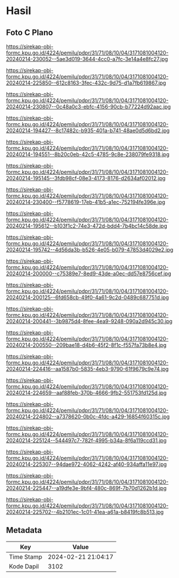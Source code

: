 # Hasil

## Foto C Plano

https://sirekap-obj-formc.kpu.go.id/4224/pemilu/pdpr/31/71/08/10/04/3171081004120-20240214-230052--5ae3d019-3644-4cc0-a7fc-3e14a4e8fc27.jpg

https://sirekap-obj-formc.kpu.go.id/4224/pemilu/pdpr/31/71/08/10/04/3171081004120-20240214-225850--612c8163-3fec-432c-9d75-d1a7fb619867.jpg

https://sirekap-obj-formc.kpu.go.id/4224/pemilu/pdpr/31/71/08/10/04/3171081004120-20240214-230807--0c48a0c3-ebfc-4156-90cb-b77224d92aac.jpg

https://sirekap-obj-formc.kpu.go.id/4224/pemilu/pdpr/31/71/08/10/04/3171081004120-20240214-194427--8c17482c-b935-401a-b741-48ae0d5d6bd2.jpg

https://sirekap-obj-formc.kpu.go.id/4224/pemilu/pdpr/31/71/08/10/04/3171081004120-20240214-194551--8b20c0eb-42c5-4785-9c8e-238079fe9318.jpg

https://sirekap-obj-formc.kpu.go.id/4224/pemilu/pdpr/31/71/08/10/04/3171081004120-20240214-195145--3fdb98cf-08e3-4173-8176-d2634af02012.jpg

https://sirekap-obj-formc.kpu.go.id/4224/pemilu/pdpr/31/71/08/10/04/3171081004120-20240214-230400--f5778619-17eb-41b5-a1ec-752194fe396e.jpg

https://sirekap-obj-formc.kpu.go.id/4224/pemilu/pdpr/31/71/08/10/04/3171081004120-20240214-195612--b103f1c2-74e3-472d-bdd4-7b4bc14c58de.jpg

https://sirekap-obj-formc.kpu.go.id/4224/pemilu/pdpr/31/71/08/10/04/3171081004120-20240214-195742--4d56da3b-b526-4e05-b079-47853d4029e2.jpg

https://sirekap-obj-formc.kpu.go.id/4224/pemilu/pdpr/31/71/08/10/04/3171081004120-20240214-200000--c75389e7-8ed9-43de-a0ec-dd57e8756cef.jpg

https://sirekap-obj-formc.kpu.go.id/4224/pemilu/pdpr/31/71/08/10/04/3171081004120-20240214-200125--6fd658cb-49f0-4a61-9c2d-0489c687751d.jpg

https://sirekap-obj-formc.kpu.go.id/4224/pemilu/pdpr/31/71/08/10/04/3171081004120-20240214-200441--3b9875d4-8fee-4ea9-9248-090a2d945c30.jpg

https://sirekap-obj-formc.kpu.go.id/4224/pemilu/pdpr/31/71/08/10/04/3171081004120-20240214-200550--209bae18-d4b6-45f2-8f1c-f557fa73b8e4.jpg

https://sirekap-obj-formc.kpu.go.id/4224/pemilu/pdpr/31/71/08/10/04/3171081004120-20240214-224416--aa1587b0-5835-4eb3-9790-61f9679c9e74.jpg

https://sirekap-obj-formc.kpu.go.id/4224/pemilu/pdpr/31/71/08/10/04/3171081004120-20240214-224659--aaf88feb-370b-4666-9fb2-551753fd125d.jpg

https://sirekap-obj-formc.kpu.go.id/4224/pemilu/pdpr/31/71/08/10/04/3171081004120-20240214-224802--a7378620-0b0c-4fdc-a429-16854f60315c.jpg

https://sirekap-obj-formc.kpu.go.id/4224/pemilu/pdpr/31/71/08/10/04/3171081004120-20240214-225124--544497c7-782f-4995-b34a-8f6a119ccd31.jpg

https://sirekap-obj-formc.kpu.go.id/4224/pemilu/pdpr/31/71/08/10/04/3171081004120-20240214-225307--94dae972-4062-4242-af40-934affa11e97.jpg

https://sirekap-obj-formc.kpu.go.id/4224/pemilu/pdpr/31/71/08/10/04/3171081004120-20240214-225447--a19dfe3e-9bf4-480c-869f-7b70d1262b1d.jpg

https://sirekap-obj-formc.kpu.go.id/4224/pemilu/pdpr/31/71/08/10/04/3171081004120-20240214-225702--4b2101ec-1c01-41ea-a61a-b8419fc8b513.jpg


## Metadata

| Key        | Value               |
| ---------- | ------------------- |
| Time Stamp | 2024-02-21 21:04:17 |
| Kode Dapil | 3102                |



